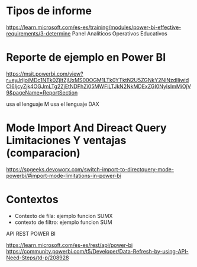 # Tipos de informe
https://learn.microsoft.com/es-es/training/modules/power-bi-effective-requirements/3-determine
Panel
Analíticos
Operativos
Educativos

# Reporte de ejemplo en Power BI
https://msit.powerbi.com/view?r=eyJrIjoiMDc1NTk0ZjItZjUxMS00OGM1LTk0YTktN2U5ZGNkY2NlNzdlIiwidCI6IjcyZjk4OGJmLTg2ZjEtNDFhZi05MWFiLTJkN2NkMDExZGI0NyIsImMiOjV9&pageName=ReportSection

usa el lenguaje M
usa el lenguaje DAX

# Mode Import And Direact Query Limitaciones Y ventajas (comparacion)
https://spgeeks.devoworx.com/switch-import-to-directquery-mode-powerbi/#import-mode-limitations-in-power-bi


# Contextos
* Contexto de fila: ejemplo funcion SUMX
* contexto de filtro: ejemplo funcion SUM




API REST POWER BI

https://learn.microsoft.com/es-es/rest/api/power-bi
https://community.powerbi.com/t5/Developer/Data-Refresh-by-using-API-Need-Steps/td-p/208928